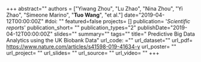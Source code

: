 +++
abstract=""
authors = ["Yiwang Zhou", "Lu Zhao", "Nina Zhou", "Yi Zhao", "Simeone Marino", "**Tuo Wang**", "et al."]
date="2019-04-12T00:00:00Z"
#doi: ""
featured=false
projects= []
publication= '*Scientific reports*'
publication_short= ""
publication_types="2"
publishDate="2019-04-12T00:00:00Z"
slides=""
summary="" 
tags=""
title=" Predictive Big Data Analytics using the UK Biobank Data"
url_code: =""
url_dataset=""
url_pdf= https://www.nature.com/articles/s41598-019-41634-y
url_poster= ""
url_project= ""
url_slides= ""
url_source= ""
url_video= ""
+++


